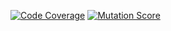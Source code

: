 [![Code Coverage](https://img.shields.io/badge/Code_Coverage-20.29%25-brightgreen)](https://img.shields.io/badge/Code_Coverage-20.29%25-brightgreen)
[![Mutation Score](https://img.shields.io/badge/Mutation_Score-13.20%25-brightgreen)](https://img.shields.io/badge/Mutation_Score-13.20%25-brightgreen)
